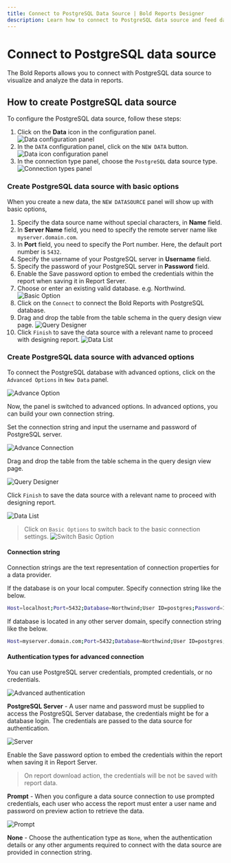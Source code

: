 ```yaml
---
title: Connect to PostgreSQL Data Source | Bold Reports Designer
description: Learn how to connect to PostgreSQL data source and feed data to your RDL reports using Bold Reports Designer.
---
```


# Connect to PostgreSQL data source

The Bold Reports allows you to connect with PostgreSQL data source to visualize and analyze the data in reports.

## How to create PostgreSQL data source

To configure the PostgreSQL data source, follow these steps:

1. Click on the **Data** icon in the configuration panel.
   ![Data configuration panel](/static/assets/on-premise/images/report-designer/manage-data/data-connectors/data-configuration-panel.png '#width=410px')
2. In the `DATA` configuration panel, click on the `NEW DATA` button.
   ![Data icon configuration panel](/static/assets/on-premise/images/report-designer/manage-data/data-connectors/new-data-button.png '#width=355px')
3. In the connection type panel, choose the `PostgreSQL` data source type.
   ![Connection types panel](/static/assets/on-premise/images/report-designer/manage-data/postgresql-data-source/connection-types.png '#width=355px')

### Create PostgreSQL data source with basic options

When you create a new data, the `NEW DATASOURCE` panel will show up with basic options,

1. Specify the data source name without special characters, in **Name** field.
2. In **Server Name** field, you need to specify the remote server name like `myserver.domain.com`.
3. In **Port** field, you need to specify the Port number. Here, the default port number is `5432`.
4. Specify the username of your PostgreSQL server in **Username** field.
5. Specify the password of your PostgreSQL server in **Password** field.
6. Enable the Save password option to embed the credentials within the report when saving it in Report Server.
7. Choose or enter an existing valid database. e.g. Northwind.
   ![Basic Option](/static/assets/on-premise/images/report-designer/manage-data/postgresql-data-source/basic-options.png '#width=355px')
8. Click on the `Connect` to connect the Bold Reports with PostgreSQL database.
9. Drag and drop the table from the table schema in the query design view page.
   ![Query Designer](/static/assets/on-premise/images/report-designer/manage-data/postgresql-data-source/query-designer.png)
10. Click `Finish` to save the data source with a relevant name to proceed with designing report.
   ![Data List](/static/assets/on-premise/images/report-designer/manage-data/postgresql-data-source/data-list.png '#width=355px')

### Create PostgreSQL data source with advanced options

To connect the PostgreSQL database with advanced options, click on the `Advanced Options` in `New Data` panel.

![Advance Option](/static/assets/on-premise/images/report-designer/manage-data/postgresql-data-source/advanced-options.png '#width=355px')

Now, the panel is switched to advanced options. In advanced options, you can build your own connection string.

Set the connection string and input the username and password of PostgreSQL server.

![Advance Connection](/static/assets/on-premise/images/report-designer/manage-data/postgresql-data-source/advanced-connection.png '#width=355px')

Drag and drop the table from the table schema in the query design view page.

![Query Designer](/static/assets/on-premise/images/report-designer/manage-data/postgresql-data-source/query-designer.png)

Click `Finish` to save the data source with a relevant name to proceed with designing report.

![Data List](/static/assets/on-premise/images/report-designer/manage-data/postgresql-data-source/data-list.png '#width=355px')

> Click on `Basic Options` to switch back to the basic connection settings.
![Switch Basic Option](/static/assets/on-premise/images/report-designer/manage-data/postgresql-data-source/switch-basic-options.png '#width=355px')

#### Connection string

Connection strings are the text representation of connection properties for a data provider.

If the database is on your local computer. Specify connection string like the below.

```bash
Host=localhost;Port=5432;Database=Northwind;User ID=postgres;Password=1234
```

If database is located in any other server domain, specify connection string like the below.

```bash
Host=myserver.domain.com;Port=5432;Database=Northwind;User ID=postgres;Password=1234;
```

#### Authentication types for advanced connection

You can use PostgreSQL server credentials, prompted credentials, or no credentials.

![Advanced authentication](/static/assets/on-premise/images/report-designer/manage-data/postgresql-data-source/advanced-authentication.png '#width=385px')

**PostgreSQL Server** - A user name and password must be supplied to access the PostgreSQL Server database, the credentials might be for a database login. The credentials are passed to the data source for authentication.

![Server](/static/assets/on-premise/images/report-designer/manage-data/postgresql-data-source/server.png '#width=385px')

Enable the Save password option to embed the credentials within the report when saving it in Report Server.

> On report download action, the credentials will be not be saved with report data.

**Prompt** - When you configure a data source connection to use prompted credentials, each user who access the report must enter a user name and password on preview action to retrieve the data.

![Prompt](/static/assets/on-premise/images/report-designer/manage-data/postgresql-data-source/prompt.png '#width=385px')

**None** - Choose the authentication type as `None`, when the authentication details or any other arguments required to connect with the data source are provided in connection string.
